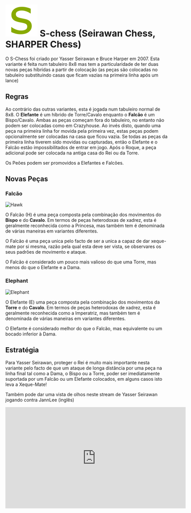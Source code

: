 # ![Seirawan](https://github.com/gbtami/pychess-variants/blob/master/static/icons/schess.svg) S-chess (Seirawan Chess, SHARPER Chess)

O S-Chess foi criado por Yasser Seirawan e Bruce Harper em 2007. Esta variante é feita num tabuleiro 8x8 mas tem a particularidade de ter duas novas peças híbridas a partir de colocação (as peças são colocadas no tabuleiro substituindo casas que ficam vazias na primeira linha após um lance)

## Regras

Ao contrário das outras variantes, esta é jogada num tabuleiro normal de 8x8. O **Elefante** é um híbrido de Torre/Cavalo enquanto o **Falcão** é um Bispo/Cavalo. Ambas as peças começam fora do tabuleiro, no entanto não podem ser colocadas como em Crazyhouse. Ao invés disto, quando uma peça na primeira linha for movida pela primeira vez, estas peças podem opcionalmente ser colocadas na casa que ficou vazia. Se todas as peças da primeira linha tiverem sido movidas ou capturadas, então o Elefante e o Falcão estão impossibilitados de entrar em jogo. Após o Roque, a peça adicional pode ser colocada na antiga casa do Rei ou da Torre. 

Os Peões podem ser promovidos a Elefantes e Falcões.

## Novas Peças

### Falcão

![Hawk](https://github.com/gbtami/pychess-variants/blob/master/static/images/CVariantsGuide/Hawk.png)

O Falcão (H) é uma peça composta pela combinação dos movimentos do **Bispo** e do **Cavalo**. Em termos de peças heterodoxas de xadrez, esta é geralmente reconhecida como a Princesa, mas também tem é denominada de várias maneiras em variantes diferentes.

O Falcão é uma peça unica pelo facto de ser a unica a capaz de dar xeque-mate por si mesma, razão pela qual esta deve ser vista, se observares os seus padrões de movimento e ataque.

O Falcão é considerado um pouco mais valioso do que uma Torre, mas menos do que o Elefante e a Dama.

### Elephant

![Elephant](https://github.com/gbtami/pychess-variants/blob/master/static/images/CVariantsGuide/ElephantSeirawan.png)

O Elefante (E)  uma peça composta pela combinação dos movimentos da **Torre** e do **Cavalo**. Em termos de peças heterodoxas de xadrez, esta é geralmente reconhecida como a Imperatriz, mas também tem é denominada de várias maneiras em variantes diferentes.

O Elefante é considerado melhor do que o Falcão, mas equivalente ou um bocado inferior à Dama.

## Estratégia

Para Yasser Seirawan, proteger o Rei é muito mais importante nesta variante pelo facto de que um ataque de longa distância por uma peça na linha final tal como a Dama, o Bispo ou a Torre, poder ser imediatamente suportada por um Falcão ou um Elefante colocados, em alguns casos isto leva a Xeque-Mate!

Também pode dar uma vista de olhos neste stream de Yasser Seirawan jogando contra JannLee (inglês)

<iframe width="560" height="315" src="https://www.youtube.com/embed/ujWzsxm18aQ" frameborder="0" allowfullscreen></iframe>